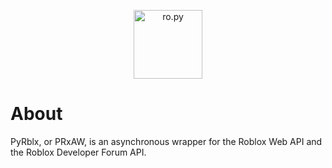 <p align="center" width="100%">
    <img src="https://user-images.githubusercontent.com/39222744/147353936-b7f1dbe2-66fe-47f8-b29c-b1284307df67.png" alt="ro.py" height="110em"/>
</p>

# About
PyRblx, or PRxAW, is an asynchronous wrapper for the Roblox Web API and the Roblox Developer Forum API.

